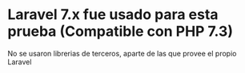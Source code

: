 # Laravel 7.x fue usado para esta prueba (Compatible con PHP 7.3)

No se usaron librerias de terceros, aparte de las que provee el propio Laravel
